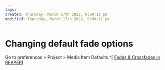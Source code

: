```yaml
---
tags: 
created: Thursday, March 17th 2022, 9:09:12 pm
modified: Thursday, March 17th 2022, 9:09:12 pm
---
```


# Changing default fade options
Go to preferences > Project > Media Item Defaults.^[ [Fades & Crossfades in REAPER](https://www.youtube.com/watch?v=HLFMV7ae3TE)]